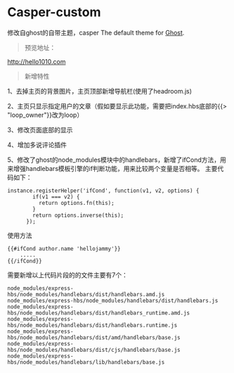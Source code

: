 # Casper-custom
修改自ghost的自带主题，casper
The default theme for [Ghost](http://github.com/tryghost/ghost/).

> 预览地址：

http://hello1010.com

> 新增特性

1、去掉主页的背景图片，主页顶部新增导航栏(使用了headroom.js)

2、主页只显示指定用户的文章（假如要显示此功能，需要把index.hbs底部的{{> "loop_owner"}}改为loop）

3、修改页面底部的显示

4、增加多说评论插件

5、修改了ghost的node_modules模块中的handlebars，新增了ifCond方法，用来增强handlebars模板引擎的if判断功能，用来比较两个变量是否相等。
主要代码如下：

    instance.registerHelper('ifCond', function(v1, v2, options) {
            if(v1 === v2) {
              return options.fn(this);
            }
            return options.inverse(this);
          });

使用方法

    {{#ifCond author.name 'hellojammy'}}
        .....
    {{/ifCond}}


需要新增以上代码片段的的文件主要有7个：

    node_modules/express-hbs/node_modules/handlebars/dist/handlebars.amd.js
    node_modules/express-hbs/node_modules/handlebars/dist/handlebars.js
    node_modules/express-hbs/node_modules/handlebars/dist/handlebars_runtime.amd.js
    node_modules/express-hbs/node_modules/handlebars/dist/handlebars.runtime.js
    node_modules/express-hbs/node_modules/handlebars/dist/amd/handlebars/base.js
    node_modules/express-hbs/node_modules/handlebars/dist/cjs/handlebars/base.js
    node_modules/express-hbs/node_modules/handlebars/lib/handlebars/base.js
